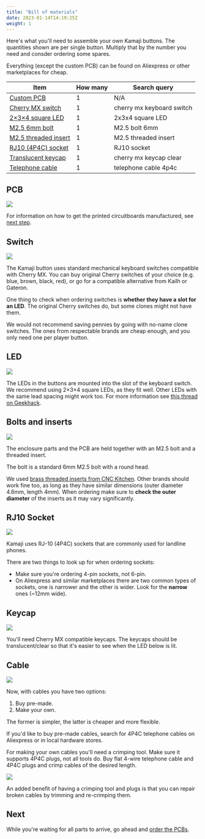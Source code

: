```yaml
---
title: "Bill of materials"
date: 2023-01-14T14:19:25Z
weight: 1
---
```


Here's what you'll need to assemble your own Kamaji buttons. The quantities shown are per single button. Multiply that by the number you need and consder ordering some spares.

Everything (except the custom PCB) can be found on Aliexpress or other marketplaces for cheap.

| Item                                       | How many | Search query              |
|--------------------------------------------|----------|---------------------------|
| [Custom PCB](#pcb)                         | 1        | N/A                       |
| [Cherry MX switch](#switch)                | 1        | cherry mx keyboard switch |
| [2×3×4 square LED](#led)                   | 1        | 2x3x4 square LED          |
| [M2.5 6mm bolt](#bolts-and-inserts)        | 1        | M2.5 bolt 6mm             |
| [M2.5 threaded insert](#bolts-and-inserts) | 1        | M2.5 threaded insert      |
| [RJ10 (4P4C) socket](#rj10-socket)         | 1        | RJ10 socket               |
| [Translucent keycap](#keycap)              | 1        | cherry mx keycap clear    |
| [Telephone cable](#cable)                  | 1        | telephone cable 4p4c      |

## PCB

<img src="/images/button-pcb.jpg">

For information on how to get the printed circuitboards manufactured, see [next step](/hardware/buttons/pcb).

## Switch

<img src="/images/switch.jpg">

The Kamaji button uses standard mechanical keyboard switches compatible with Cherry MX. You can buy original Cherry switches of your choice (e.g. blue, brown, black, red), or go for a compatible alternative from Kailh or Gateron.

One thing to check when ordering switches is __whether they have a slot for an LED__. The original Cherry switches do, but some clones might not have them.

We would not recommend saving pennies by going with no-name clone switches. The ones from respectable brands are cheap enough, and you only need one per player button.

## LED

<img src="/images/button-parts-led.jpg">

The LEDs in the buttons are mounted into the slot of the keyboard switch. We recommend using 2×3×4 square LEDs, as they fit well. Other LEDs with the same lead spacing might work too. For more information see [this thread on Geekhack](https://geekhack.org/index.php?topic=62943.0).

## Bolts and inserts

<img src="/images/bolt-and-insert.jpg">

The enclosure parts and the PCB are held together with an M2.5 bolt and a threaded insert.

The bolt is a standard 6mm M2.5 bolt with a round head.

We used [brass threaded inserts from CNC Kitchen](https://cnckitchen.store/products/gewindeeinsatz-threaded-insert-m2-5-standard-100-stk-pcs). Other brands should work fine too, as long as they have similar dimensions (outer diameter 4.6mm, length 4mm). When ordering make sure to __check the outer diameter__ of the inserts as it may vary significantly.

## RJ10 Socket

<img src="/images/rj10-sockets.jpg">

Kamaji uses RJ-10 (4P4C) sockets that are commonly used for landline phones.

There are two things to look up for when ordering sockets:
 * Make sure you're ordering 4-pin sockets, not 6-pin.
 * On Aliexpress and similar marketplaces there are two common types of sockets, one is narrower and the other is wider. Look for the __narrow__ ones (~12mm wide).

## Keycap

<img src="/images/clear-keycap.jpg">

You'll need Cherry MX compatible keycaps. The keycaps should be translucent/clear so that it's easier to see when the LED below is lit.

## Cable

<img src="/images/rj10-cable.jpg">

Now, with cables you have two options:

1. Buy pre-made.
2. Make your own.

The former is simpler, the latter is cheaper and more flexible.

If you'd like to buy pre-made cables, search for 4P4C telephone cables on Aliexpress or in local hardware stores.

For making your own cables you'll need a crimping tool. Make sure it supports 4P4C plugs, not all tools do. Buy flat 4-wire telephone cable and 4P4C plugs and crimp cables of the desired length.

<img src="/images/crimper.jpg">

An added benefit of having a crimping tool and plugs is that you can repair broken cables by trimming and re-crimping them.

## Next

While you're waiting for all parts to arrive, go ahead and [order the PCBs](/hardware/buttons/pcb).
